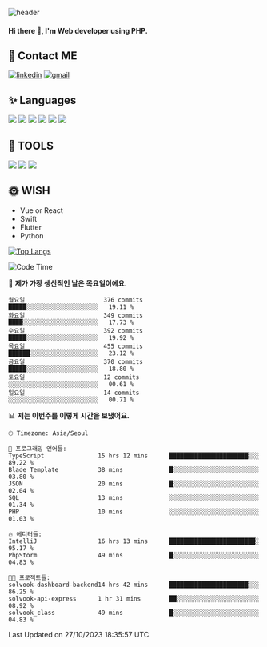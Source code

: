 ![header](https://capsule-render.vercel.app/api?type=waving&color=auto&height=300&section=header&text=Elin&fontSize=90&animation=twinkling)

#### Hi there 👋, I'm <b>Web developer</b> using PHP. ####

<!--
- 🔭 I’m currently working on Uniwill
- 🌱 I’m currently learning Vue or React or Python.
-->

<!---#### I am PHP developer --->

## 💌 Contact ME ###
[<img src='https://img.shields.io/badge/-EunjiKo-%230A66C2?style=flat-square&logo=LinkedIn&logoColor=white' alt='linkedin'>](https://www.linkedin.com/in/https://www.linkedin.com/in/eunji-ko-00a907164//)  [<img src='https://img.shields.io/badge/-einee214%40gmail.com-%23EA4335?style=flat-square&logo=Gmail&logoColor=white' alt='gmail'>](einee214@gmail.com)  


## ✨ Languages
<img src='https://img.shields.io/badge/-PHP-%23777BB4?style=for-the-badge&logo=PHP&logoColor=white'> <img src='https://img.shields.io/badge/-Laravel-%23FF2D20?style=for-the-badge&logo=Laravel&logoColor=white'> <img src='https://img.shields.io/badge/Jquery-%230769AD?style=for-the-badge&logo=Jquery&logoColor=white'> <img src='https://img.shields.io/badge/CSS3-%231572B6?style=for-the-badge&logo=CSS3&logoColor=white'> <img src='https://img.shields.io/badge/Bootstrap-%237952B3?style=for-the-badge&logo=Bootstrap&logoColor=white' > <img src='https://img.shields.io/badge/MySQL-%234479A1?style=for-the-badge&logo=MySQL&logoColor=white' >

## 🌷 TOOLS
<img src='https://img.shields.io/badge/PHPSTORM-%23000000?style=for-the-badge&logo=PhpStorm&logoColor=white' > <img src='https://img.shields.io/badge/GitLab-%23FCA121?style=for-the-badge&logo=GitLab&logoColor=white' > <img src='https://img.shields.io/badge/GitHub-%23181717?style=for-the-badge&logo=GitHub&logoColor=white'>


## 🌞 WISH
- Vue or React
- Swift
- Flutter
- Python


[![Top Langs](https://github-readme-stats.vercel.app/api/top-langs/?username=ein214&layout=compact)](https://github.com/anuraghazra/github-readme-stats)

<!--START_SECTION:waka-->
![Code Time](http://img.shields.io/badge/Code%20Time-3%2C005%20hrs%2030%20mins-blue)

📅 **제가 가장 생산적인 날은 목요일이에요.** 

```text
월요일                      376 commits         █████░░░░░░░░░░░░░░░░░░░░   19.11 % 
화요일                      349 commits         ████░░░░░░░░░░░░░░░░░░░░░   17.73 % 
수요일                      392 commits         █████░░░░░░░░░░░░░░░░░░░░   19.92 % 
목요일                      455 commits         ██████░░░░░░░░░░░░░░░░░░░   23.12 % 
금요일                      370 commits         █████░░░░░░░░░░░░░░░░░░░░   18.80 % 
토요일                      12 commits          ░░░░░░░░░░░░░░░░░░░░░░░░░   00.61 % 
일요일                      14 commits          ░░░░░░░░░░░░░░░░░░░░░░░░░   00.71 % 
```


📊 **저는 이번주를 이렇게 시간을 보냈어요.** 

```text
🕑︎ Timezone: Asia/Seoul

💬 프로그래밍 언어들: 
TypeScript               15 hrs 12 mins      ██████████████████████░░░   89.22 % 
Blade Template           38 mins             █░░░░░░░░░░░░░░░░░░░░░░░░   03.80 % 
JSON                     20 mins             █░░░░░░░░░░░░░░░░░░░░░░░░   02.04 % 
SQL                      13 mins             ░░░░░░░░░░░░░░░░░░░░░░░░░   01.34 % 
PHP                      10 mins             ░░░░░░░░░░░░░░░░░░░░░░░░░   01.03 % 

🔥 에디터들: 
IntelliJ                 16 hrs 13 mins      ████████████████████████░   95.17 % 
PhpStorm                 49 mins             █░░░░░░░░░░░░░░░░░░░░░░░░   04.83 % 

🐱‍💻 프로젝트들: 
solvook-dashboard-backend14 hrs 42 mins      ██████████████████████░░░   86.25 % 
solvook-api-express      1 hr 31 mins        ██░░░░░░░░░░░░░░░░░░░░░░░   08.92 % 
solvook_class            49 mins             █░░░░░░░░░░░░░░░░░░░░░░░░   04.83 % 
```


 Last Updated on 27/10/2023 18:35:57 UTC
<!--END_SECTION:waka-->

<!---![GitHub stats](https://github-readme-stats.vercel.app/api?username=ein214&show_icons=true&theme=dracula)  --->



